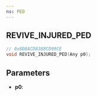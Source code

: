 ```yaml
---
ns: PED
---
```

## REVIVE_INJURED_PED

```c
// 0x8D8ACD8388CD99CE
void REVIVE_INJURED_PED(Any p0);
```

## Parameters
* **p0**:
